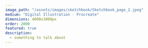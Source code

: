 ```yaml
---
image_path: "/assets/images/sketchbook/Sketchbook_page_2.jpeg"
medium: "Digital Illustration - Procreate"
dimensions: 4000x3000px 
order: 2000
featured: true
description:
  - something to talk about 
---
```


